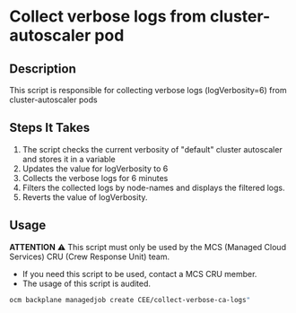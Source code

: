 # Collect verbose logs from cluster-autoscaler pod

## Description

This script is responsible for collecting verbose logs (logVerbosity=6) from cluster-autoscaler pods

## Steps It Takes

1. The script checks the current verbosity of "default" cluster autoscaler and stores it in a variable
2. Updates the value for logVerbosity to 6
3. Collects the verbose logs for 6 minutes
4. Filters the collected logs by node-names and displays the filtered logs.
5. Reverts the value of logVerbosity.

## Usage

**ATTENTION** ⚠️ This script must only be used by the MCS (Managed Cloud Services) CRU (Crew Response Unit) team.
- If you need this script to be used, contact a MCS CRU member.
- The usage of this script is audited.

```bash
ocm backplane managedjob create CEE/collect-verbose-ca-logs"
```

